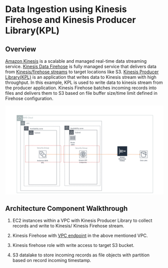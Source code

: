 # Data Ingestion using Kinesis Firehose and Kinesis Producer Library(KPL)

## Overview
[Amazon Kinesis](https://aws.amazon.com/kinesis/) is a  scalable and managed real-time data streaming service. [Kinesis Data Firehose](https://aws.amazon.com/kinesis/data-firehose/) is fully managed service that delivers data from [Kinesis/firehose streams](https://aws.amazon.com/kinesis/data-streams/) to target locations like S3. [Kinesis Producer Library(KPL)](https://github.com/awslabs/amazon-kinesis-producer) is an application that writes data to Kinesis stream with high throughput. In this example, KPL is used to write data to kinesis stream from the producer application. Kinesis Firehose batches incoming records into files and delivers them to S3 based on file buffer size/time limit defined in Firehose configuration.

![Ingestion using Kinesis Firehose and KPL](ingestion-kinesis-and-kpl.png)

## Architecture Component Walkthrough

1. EC2 instances within a VPC with Kinesis Producer Library to collect records and write to Kinesis/ Kinesis Firehose stream.

2. Kinesis Firehose with [VPC endpoint](https://docs.aws.amazon.com/vpc/latest/userguide/vpc-endpoints.html) in the above mentioned VPC.

3. Kinesis firehose role with write access to target S3 bucket.

4. S3 datalake to store incoming records as file objects with partition based on record incoming timestamp.

